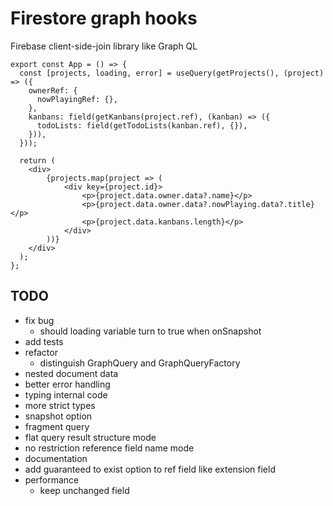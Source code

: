 # Firestore graph hooks

Firebase client-side-join library like Graph QL

```tsx
export const App = () => {
  const [projects, loading, error] = useQuery(getProjects(), (project) => ({
    ownerRef: {
      nowPlayingRef: {},
    },
    kanbans: field(getKanbans(project.ref), (kanban) => ({
      todoLists: field(getTodoLists(kanban.ref), {}),
    })),
  }));

  return (
    <div>
        {projects.map(project => (
            <div key={project.id}>
                <p>{project.data.owner.data?.name}</p>
                <p>{project.data.owner.data?.nowPlaying.data?.title}</p>
                <p>{project.data.kanbans.length}</p>
            </div>
        ))}
    </div>
  );
};
```

## TODO

- fix bug
  - should loading variable turn to true when onSnapshot
- add tests
- refactor
  - distinguish GraphQuery and GraphQueryFactory
- nested document data
- better error handling
- typing internal code
- more strict types
- snapshot option
- fragment query
- flat query result structure mode
- no restriction reference field name mode
- documentation
- add guaranteed to exist option to ref field like extension field
- performance
  - keep unchanged field
